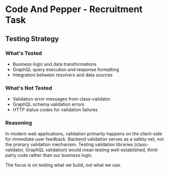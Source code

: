 # Code And Pepper - Recruitment Task

## Testing Strategy

### What's Tested

- Business logic and data transformations
- GraphQL query execution and response formatting
- Integration between resolvers and data sources

### What's Not Tested

- Validation error messages from class-validator
- GraphQL schema validation errors
- HTTP status codes for validation failures

### Reasoning

In modern web applications, validation primarily happens on the client-side for immediate user feedback. Backend validation serves as a safety net, not the primary validation mechanism. Testing validation libraries (class-validator, GraphQL validation) would mean testing well-established, third-party code rather than our business logic.

The focus is on testing what we build, not what we use.
